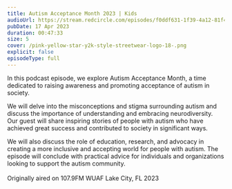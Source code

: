 ```yaml
---
title: Autism Acceptance Month 2023 | Kids
audioUrl: https://stream.redcircle.com/episodes/f0ddf631-1f39-4a12-81f4-8b8721383d97/stream.mp3
pubDate: 17 Apr 2023
duration: 00:47:33
size: 5
cover: /pink-yellow-star-y2k-style-streetwear-logo-18-.png
explicit: false
episodeType: full
---
```

In this podcast episode, we explore Autism Acceptance Month, a time dedicated to raising awareness and promoting acceptance of autism in society.

We will delve into the misconceptions and stigma surrounding autism and discuss the importance of understanding and embracing neurodiversity. Our guest will share inspiring stories of people with autism who have achieved great success and contributed to society in significant ways.

We will also discuss the role of education, research, and advocacy in creating a more inclusive and accepting world for people with autism. The episode will conclude with practical advice for individuals and organizations looking to support the autism community.\
\
Originally aired on 107.9FM WUAF Lake City, FL 2023